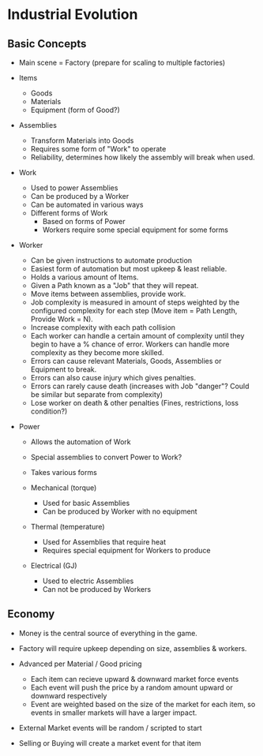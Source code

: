 # Industrial Evolution


## Basic Concepts

- Main scene = Factory (prepare for scaling to multiple factories)

- Items
    - Goods
    - Materials
    - Equipment (form of Good?)
- Assemblies
    - Transform Materials into Goods
    - Requires some form of "Work" to operate
    - Reliability, determines how likely the assembly will break when used.
- Work
    - Used to power Assemblies
    - Can be produced by a Worker
    - Can be automated in various ways
    - Different forms of Work
        - Based on forms of Power
        - Workers require some special equipment for some forms
- Worker
    - Can be given instructions to automate production
    - Easiest form of automation but most upkeep & least reliable.
    - Holds a various amount of Items.
    - Given a Path known as a "Job" that they will repeat.
    - Move items between assemblies, provide work.
    - Job complexity is measured in amount of steps weighted by the configured complexity for each step (Move item = Path Length, Provide Work = N).
    - Increase complexity with each path collision
    - Each worker can handle a certain amount of complexity until they begin to have a % chance of error. Workers can handle more complexity as they become more skilled.
    - Errors can cause relevant Materials, Goods, Assemblies or Equipment to break.
    - Errors can also cause injury which gives penalties.
    - Errors can rarely cause death (increases with Job "danger"? Could be similar but separate from complexity)
    - Lose worker on death & other penalties (Fines, restrictions, loss condition?)
- Power
    - Allows the automation of Work
    - Special assemblies to convert Power to Work?
    - Takes various forms

    - Mechanical (torque)
        - Used for basic Assemblies
        - Can be produced by Worker with no equipment
    - Thermal (temperature)
        - Used for Assemblies that require heat
        - Requires special equipment for Workers to produce
    - Electrical (GJ)
        - Used to electric Assemblies
        - Can not be produced by Workers


## Economy
- Money is the central source of everything in the game.
- Factory will require upkeep depending on size, assemblies & workers.

- Advanced per Material / Good pricing
    - Each item can recieve upward & downward market force events
    - Each event will push the price by a random amount upward or downward respectively
    - Event are weighted based on the size of the market for each item, so events in smaller markets will have a larger impact.
- External Market events will be random / scripted to start
- Selling or Buying will create a market event for that item